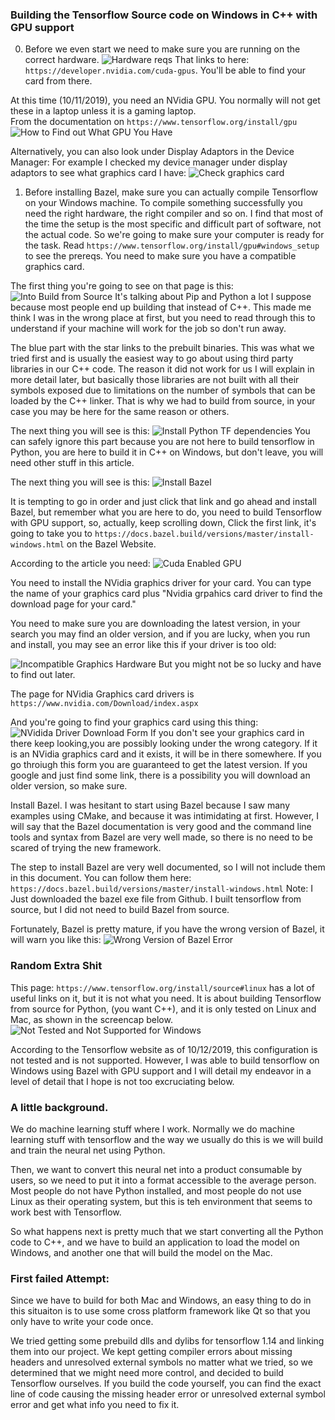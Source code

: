 
### Building the Tensorflow Source code on Windows in C++ with GPU support

0. Before we even start we need to make sure you are running on the correct hardware.
![Hardware reqs](hardware_reqs.png)
That links to here: ``https://developer.nvidia.com/cuda-gpus``. You'll be able to find your card from there. 

At this time (10/11/2019), you need an NVidia GPU. You normally will not get these in a laptop unless it is a gaming laptop.  
From the documentation on ``https://www.tensorflow.org/install/gpu``
![How to Find out What GPU You Have](how_to_find_out_what_gpu_i_have.png)

Alternatively, you can also look under Display Adaptors in the Device Manager: 
For example I checked my device manager under display adaptors to see what graphics card I have: 
![Check graphics card](device_manager_check_graphics_card.png)



1. Before installing Bazel, make sure you can actually compile Tensorflow on your Windows machine. To compile something successfully you need the right hardware, the right compiler and so on. I find that most of the time the setup is the most specific and difficult part of software, not the actual code. So we're going to make sure your computer is ready for the task.  Read ``https://www.tensorflow.org/install/gpu#windows_setup`` to see the prereqs. You need to make sure you have a compatible graphics card.

The first thing you're going to see on that page is this: 
![Into Build from Source](intro_build_from_source.png)
It's talking about Pip and Python a lot I suppose because most people end up building that instead of C++. This made me think I was in the wrong place at first, but you need to read through this to understand if your machine will work for the job so don't run away. 

The blue part with the star links to the prebuilt binaries. This was what we tried first and is usually the easiest way to go about using third party libraries in our C++ code. The reason it did not work for us I will explain in more detail later, but basically those libraries are not built with all their symbols exposed due to limitations on the number of symbols that can be loaded by the C++ linker. That is why we had to build from source, in your case you may be here for the same reason or others. 

The next thing you will see is this: 
![Install Python TF dependencies](install_python_and_tf_deps.png)
You can safely ignore this part because you are not here to build tensorflow in Python, you are here to build it in C++ on Windows, but don't leave, you will need other stuff in this article.

The next thing you will see is this:
![Install Bazel](install_bazel_tf.png)

It is tempting to go in order and just click that link and go ahead and install Bazel, but remember what you are here to do, you need to build Tensorflow with GPU support, so, actually, keep scrolling down, 
Click the first link, it's going to take you to ``https://docs.bazel.build/versions/master/install-windows.html`` on the Bazel Website. 


According to the article you need: 
![Cuda Enabled GPU](cuda_enabled_gpu.png)



You need to install the NVidia graphics driver for your card. You can type the name of your graphics card plus "Nvidia grpahics card driver to find the download page for your card."

You need to make sure you are downloading the latest version, in your search you may find an older version, and if you are lucky, when you run and install, you may see an error like this if your driver is too old:

![Incompatible Graphics Hardware](incompatible_graphics_hardware.png)
But you might not be so lucky and have to find out later. 

The page for NVidia Graphics card drivers is ``https://www.nvidia.com/Download/index.aspx``

And you're going to find your graphics card using this thing:
![NVidida Driver Download Form](nvidia_driver_downloads.png)
If you don't see your graphics card in there keep looking,you are possibly looking under the wrong category. If it is an NVidia graphics card and it exists, it will be in there somewhere. If you go throiugh this form you are guaranteed to get the latest version. If you google and just find some link, there is a possibility you will download an older version, so make sure. 


 Install Bazel. I was hesitant to start using Bazel because I saw many examples using CMake, and because it was intimidating at first. However, I will say that the Bazel documentation is very good and the command line tools and syntax from Bazel are very well made, so there is no need to be scared of trying the new framework. 

The step to install Bazel are very well documented, so I will not include them in this document. You can follow them here: ``https://docs.bazel.build/versions/master/install-windows.html``
Note: I Just downloaded the bazel exe file from Github. I built tensorflow from source, but I did not need to build Bazel from source. 

Fortunately, Bazel is pretty mature, if you have the wrong version of Bazel, it will warn you like this:
![Wrong Version of Bazel Error](wrong_version_bazel.png) 


### Random Extra Shit
This page: ``https://www.tensorflow.org/install/source#linux`` has a lot of useful links on it, but it is not what you need. It is about building Tensorflow from source for Python, (you want C++), and it is only tested on Linux and Mac, as shown in the screencap below.
![Not Tested and Not Supported for Windows](not_tested_and_supported_for_Windows.png)

According to the Tensorflow website as of 10/12/2019, this configuration is not tested and is not supported. However, I was able to build tensorflow on Windows using Bazel with GPU support and I will detail my endeavor in a level of detail that I hope is not too excruciating below. 

### A little background. 
We do machine learning stuff where I work. Normally we do machine learning stuff with tensorflow and the way we usually do this is we will build and train the neural net using Python.

Then, we want to convert this neural net into a product consumable by users, so we need to put it into a format accessible to the average person. Most people do not have Python installed, and most people do not use Linux as their operating system, but this is teh environment that seems to work best with Tensorflow. 

So what happens next is pretty much that we start converting all the Python code to C++, and we have to build an application to load the model on Windows, and another one that will build the model on the Mac. 

### First failed Attempt:
Since we have to build for both Mac and Windows, an easy thing to do in this situaiton is to use some cross platform framework like Qt so that you only have to write your code once. 

We tried getting some prebuild dlls and dylibs for tensorflow 1.14 and linking them into our project. We kept getting compiler errors about missing headers and unresolved external symbols no matter what we tried, so we determined that we might need more control, and decided to build Tensorflow ourselves. If you build the code yourself, you can find the exact line of code causing the missing header error or unresolved external symbol error and get what info you need to fix it.
